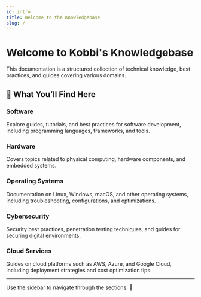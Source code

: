 ```yaml
---
id: intro
title: Welcome to the Knowledgebase
slug: /
---
```


# Welcome to Kobbi's Knowledgebase

This documentation is a structured collection of technical knowledge, best practices, and guides covering various domains.

## 📂 What You’ll Find Here

### **Software**
Explore guides, tutorials, and best practices for software development, including programming languages, frameworks, and tools.

### **Hardware**
Covers topics related to physical computing, hardware components, and embedded systems.

### **Operating Systems**
Documentation on Linux, Windows, macOS, and other operating systems, including troubleshooting, configurations, and optimizations.

### **Cybersecurity**
Security best practices, penetration testing techniques, and guides for securing digital environments.

### **Cloud Services**
Guides on cloud platforms such as AWS, Azure, and Google Cloud, including deployment strategies and cost optimization tips.

---

Use the sidebar to navigate through the sections. 🚀

